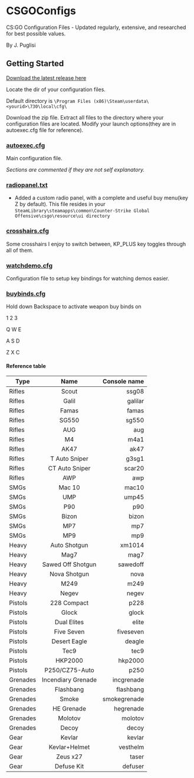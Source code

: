 # CSGOConfigs

CS:GO Configuration Files - Updated regularly, extensive, and researched for best possible values.

By J. Puglisi

## Getting Started

[Download the latest release here](https://github.com/gitdek/CSGOConfigs/releases/latest)

Locate the dir of your configuration files.

Default directory is ```\Program Files (x86)\Steam\userdata\<yourid>\730\local\cfg\```

Download the zip file. Extract all files to the directory where your configuration files are located. Modify your launch options(they are in autoexec.cfg file for reference).


### [autoexec.cfg](autoexec.cfg)
Main configuration file.

_Sections are commented if they are not self explanatory._


### [radiopanel.txt](radiopanel.txt)
+ Added a custom radio panel, with a complete and useful buy menu(key Z by default).
This file resides in your `SteamLibrary\steamapps\common\Counter-Strike Global Offensive\csgo\resource\ui directory`


### [crosshairs.cfg](crosshairs.cfg)
Some crosshairs I enjoy to switch between, KP_PLUS key toggles through all of them.

### [watchdemo.cfg](watchdemo.cfg)
Configuration file to setup key bindings for watching demos easier.

### [buybinds.cfg](buybinds.cfg)
Hold down Backspace to activate weapon buy binds on

1 2 3

Q W E

A S D

Z X C

#### Reference table

Type | Name | Console name
--- | :---: | ---:
Rifles | Scout |ssg08
Rifles | Galil |galilar
Rifles | Famas |famas
Rifles | SG550 |sg550
Rifles | AUG |aug
Rifles | M4 |m4a1
Rifles | AK47 |ak47
Rifles | T Auto Sniper |g3sg1
Rifles | CT Auto Sniper |scar20
Rifles | AWP |awp
SMGs |Mac 10 |mac10
SMGs|UMP |ump45
SMGs|P90 |p90
SMGs|Bizon |bizon
SMGs|MP7 |mp7
SMGs|MP9 |mp9
Heavy|Auto Shotgun |xm1014
Heavy|Mag7 |mag7
Heavy|Sawed Off Shotgun |sawedoff
Heavy|Nova Shotgun |nova
Heavy|M249 |m249
Heavy|Negev |negev
Pistols|228 Compact |p228
Pistols|Glock |glock
Pistols|Dual Elites |elite
Pistols|Five Seven |fiveseven
Pistols|Desert Eagle |deagle
Pistols|Tec9 |tec9
Pistols|HKP2000 |hkp2000
Pistols|P250/CZ75-Auto |p250
Grenades|Incendiary Grenade |incgrenade
Grenades|Flashbang |flashbang
Grenades|Smoke |smokegrenade
Grenades|HE Grenade |hegrenade
Grenades|Molotov |molotov
Grenades|Decoy |decoy
Gear|Kevlar |kevlar
Gear|Kevlar+Helmet |vesthelm
Gear|Zeus x27 |taser
Gear|Defuse Kit |defuser



